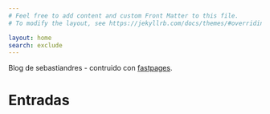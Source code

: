 ```yaml
---
# Feel free to add content and custom Front Matter to this file.
# To modify the layout, see https://jekyllrb.com/docs/themes/#overriding-theme-defaults

layout: home
search: exclude
---
```


Blog de sebastiandres - contruido con [fastpages](https://github.com/fastai/fastpages).

# Entradas